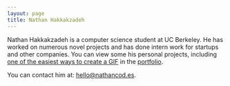 ```yaml
---
layout: page
title: Nathan Hakkakzadeh
---
```

Nathan Hakkakzadeh is a computer science student at UC Berkeley.
He has worked on numerous novel projects and has done intern work for startups and other companies.
You can view some his personal projects, including [one of the easiest ways to create a GIF](https://github.com/drkabob/Jiffy) in the [portfolio](portfolio).

You can contact him at: [hello@nathancod.es](mailto:hello@nathancod.es).
